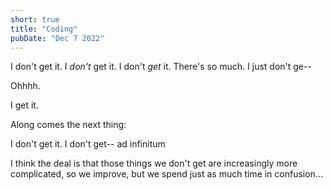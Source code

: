 ```yaml
---
short: true
title: "Coding"
pubDate: "Dec 7 2022"
---
```


I don't get it. I *don't* get it. I don't *get* it. There's so much. I just don't ge--

Ohhhh.

I get it.

Along comes the next thing:

I don't get it. I don't get-- ad infinitum

I think the deal is that those things we don't get are increasingly more complicated, so we improve, but we spend just as much time in confusion...